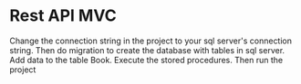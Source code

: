 # Rest API MVC

Change the connection string in the project to your sql server's connection string. Then do migration to create the database with tables in sql server. Add data to the
table Book. Execute the stored procedures. Then run the project
